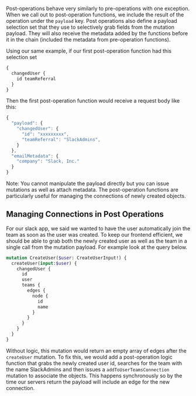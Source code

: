 Post-operations behave very similarly to pre-operations with one exception. When we call out to post-operation functions, we include the result of the operation under the `payload` key. Post operations also define a payload selection set that they use to selectively grab fields from the mutation payload. They will also receive the metadata added by the functions before it in the chain (included the metadata from pre-operation functions).

Using our same example, if our first post-operation function had this selection set

```graphql
{
  changedUser {
    id teamReferral
  }
}
```


Then the first post-operation function would receive a request body like this:

```javascript
{
  "payload": {
    "changedUser": {
      "id": "xxxxxxxxx",
      "teamReferral": "SlackAdmins",
    }
  },
  "emailMetadata": {
    "company": "Slack, Inc."
  }
}
```

Note: You cannot manipulate the payload directly but you can issue mutations as well
as attach metadata. The post-operation functions are particularly useful for managing the
connections of newly created objects.

## Managing Connections in Post Operations

For our slack app, we said we wanted to have the user automatically join the team as soon as the user was created. To keep our frontend efficient, we should be able to grab both the newly created user as well as the team in a single call from the mutation payload. For example look
at the query below.

```graphql
mutation CreateUser($user: CreateUserInput!) {
  createUser(input:$user) {
    changedUser {
      id
      user
      teams {
        edges {
          node {
            id
            name
          }
        }
      }
    }
  }
}
```

Without logic, this mutation would return an empty array of edges after the `createUser` mutation. To fix this, we would add a post-operation logic function that grabs the newly created user id, searches for the team with the name SlackAdmins and then issues a `addToUserTeamsConnection` mutation to associate the objects. This happens synchronously so by the time our servers return the payload will include an edge for the new connection.